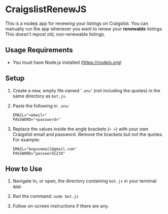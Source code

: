 # CraigslistRenewJS
This is a nodejs app for renewing your listings on Craigslist.  You can manually run the app whenever you want to renew your **renewable** listings.  This doesn't repost old, non-renewable listings.

## Usage Requirements
* You must have Node.js installed (https://nodejs.org)


## Setup
1. Create a new, empty file named '`.env`' (not including the quotes) in the same directory as `bot.js`.

2. Paste the following in `.env`:

    ```
    EMAIL="<email>"
    PASSWORD="<password>"
    ```
3. Replace the values inside the angle brackets (`< >`) with your own Craigslist email and password.  Remove the brackets but not the quotes.  For example:

    ```
    EMAIL="bogusemail@gmail.com"
    PASSWORD="password1234"
    ```


## How to Use
1. Navigate to, or open, the directory containing `bot.js` in your terminal app.

2. Run the command: `node bot.js`

3. Follow on-screen instructions if there are any.
